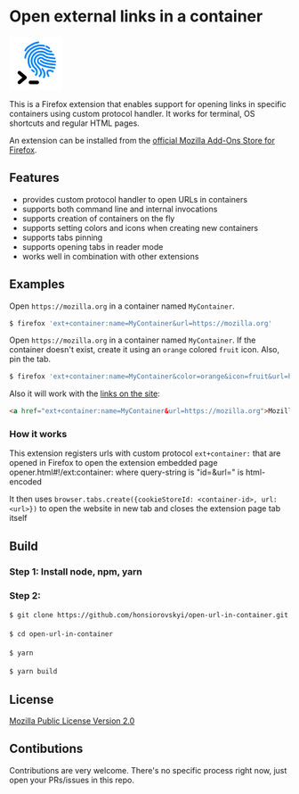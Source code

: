# Open external links in a container

<img src="src/icons/extension-96.png">

This is a Firefox extension that enables support for opening links in specific containers using custom protocol handler. It works for terminal, OS shortcuts and regular HTML pages.

An extension can be installed from the [official Mozilla Add-Ons Store for Firefox](https://addons.mozilla.org/firefox/addon/open-url-in-container/).

## Features

- provides custom protocol handler to open URLs in containers
- supports both command line and internal invocations
- supports creation of containers on the fly
- supports setting colors and icons when creating new containers
- supports tabs pinning
- supports opening tabs in reader mode
- works well in combination with other extensions

## Examples

Open `https://mozilla.org` in a container named `MyContainer`.

```bash
$ firefox 'ext+container:name=MyContainer&url=https://mozilla.org'
```

Open `https://mozilla.org` in a container named `MyContainer`. If the container doesn't exist, create it using an `orange` colored `fruit` icon. Also, pin the tab.

```bash
$ firefox 'ext+container:name=MyContainer&color=orange&icon=fruit&url=https://mozilla.org&pinned=true'
```

Also it will work with the [links on the site](ext+container:name=MyContainer&url=https://mozilla.org):

```html
<a href="ext+container:name=MyContainer&url=https://mozilla.org">Mozilla.Org in MyContainer</a>
```

### How it works
This extension registers urls with custom protocol `ext+container:` that are opened in Firefox to open 
the extension embedded page opener.html#!/ext:container:<query-string>
where query-string is "id=<container-id>&url=<url>"
<query-string> is html-encoded

It then uses `browser.tabs.create({cookieStoreId: <container-id>, url: <url>})` to open the website in new tab
and closes the extension page tab itself

## Build

### Step 1: Install node, npm, yarn
### Step 2:
```bash
$ git clone https://github.com/honsiorovskyi/open-url-in-container.git

$ cd open-url-in-container

$ yarn

$ yarn build
```

## License

[Mozilla Public License Version 2.0](LICENSE)

## Contibutions

Contributions are very welcome. There's no specific process right now, just open your PRs/issues in this repo.
